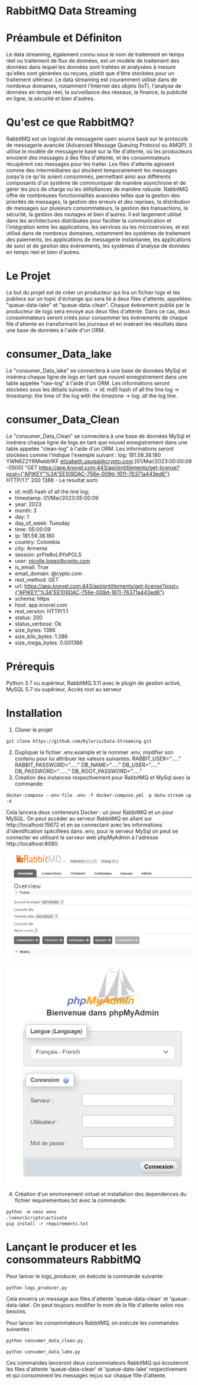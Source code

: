 # RabbitMQ Data Streaming



# Préambule et Définiton
Le data streaming, également connu sous le nom de traitement en temps réel ou traitement de flux de données, est un modèle de traitement 
des données dans lequel les données sont traitées et analysées à mesure qu'elles sont générées ou reçues, plutôt que d'être stockées 
pour un traitement ultérieur. Le data streaming est couramment utilisé dans de nombreux domaines, notamment l'Internet des objets (IoT), 
l'analyse de données en temps réel, la surveillance des réseaux, la finance, la publicité en ligne, la sécurité et bien d'autres.

# Qu'est ce que RabbitMQ?
RabbitMQ est un logiciel de messagerie open source basé sur le protocole de messagerie avancée (Advanced Message Queuing Protocol ou AMQP).
Il utilise le modèle de messagerie basé sur la file d'attente, où les producteurs envoient des messages à des files d'attente, 
et les consommateurs récupèrent ces messages pour les traiter. Les files d'attente agissent comme des intermédiaires qui stockent temporairement 
les messages jusqu'à ce qu'ils soient consommés, permettant ainsi aux différents composants d'un système de communiquer de manière asynchrone 
et de gérer les pics de charge ou les défaillances de manière robuste. RabbitMQ offre de nombreuses fonctionnalités avancées telles que 
la gestion des priorités de messages, la gestion des erreurs et des reprises, la distribution de messages sur plusieurs consommateurs, 
la gestion des transactions, la sécurité, la gestion des routages et bien d'autres. Il est largement utilisé dans les architectures distribuées 
pour faciliter la communication et l'intégration entre les applications, les services ou les microservices, et est utilisé dans de nombreux domaines, 
notamment les systèmes de traitement des paiements, les applications de messagerie instantanée, les applications de suivi et de gestion des événements, 
les systèmes d'analyse de données en temps réel et bien d'autres.

# Le Projet
Le but du projet est de créer un producteur qui lira un fichier logs et les publiera sur un topic d'échange qui sera lié à deux files d'attente, appellées: 
"queue-data-lake" et "queue-data-clean". Chaque événement publié par le producteur de logs sera envoyé aux deux files d'attente. Dans ce cas, deux consommateurs seront créés pour consommer les événements de chaque file d'attente en transformant les journaux et en insérant les résultats dans une base de données à l'aide d'un ORM.

# consumer_Data_lake
Le "consumer_Data_lake" se connectera à une base de données MySql et insérera chaque ligne de logs en tant que nouvel enregistrement dans une table appelée "raw-log" 
à l'aide d'un ORM. Les informations seront stockées sous les détails suivants :
-> id: md5 hash of all the line log
-> timestamp: the time of the log with the timezone
-> log: all the log line.

# consumer_Data_Clean
Le "consumer_Data_Clean" se connectera à une base de données MySql et insérera chaque ligne de logs en tant que nouvel enregistrement dans une table appelée "clean-log" à l'aide d'un ORM. Les informations seront stockées comme l'indique l'exemple suivant :
log: 181.58.38.180 YWN6Z2YRMwbb1KF elizabeth.usugal@crypto.com [01/Mar/2023:00:00:09 -0500] 
"GET https://app.knovel.com:443/api/entitlements/get-license?post={"APIKEY"%3A"EE109DAC-756e-009d-1611-76371a443ed6"} HTTP/1.1" 200 1386 -
Le resultat sorti:
-  id: md5 hash of all the line log;
-  timestamp: 01/Mar/2023:05:00:09
-  year: 2023
-  month: 3
-  day: 1
-  day_of_week: Tuesday
-  time: 05:00:09
-  ip: 181.58.38.180
-  country: Colombia
-  city: Armenia
-  session: prFte8oL9YoPOLS
-  user: nicolle.lopez@cypto.com
-  is_email: True
-  email_domain: @cypto.com
-  rest_method: GET
-  url: https://app.knovel.com:443/api/entitlements/get-license?post={"APIKEY"%3A"EE109DAC-756e-009d-1611-76371a443ed6"}
-  schema: https
-  host: app.knovel.com
-  rest_version: HTTP/1.1
-  status: 200
-  status_verbose: Ok 
-  size_bytes: 1386
-  size_kilo_bytes: 1.386
-  size_mega_bytes: 0.001386

# Prérequis
Python 3.7 ou supérieur, 
RabbitMQ 3.11 avec le plugin de gestion activé, 
MySQL 5.7 ou supérieur, 
Accès root au serveur

# Installation
1. Cloner le projet
```
git clone https://github.com/Kyleris/Data-Streaming.git
```
2. Dupliquer le fichier .env.example et le nommer .env, modifier son contenu pour lui attribuer les valeurs suivantes:
RABBIT_USER="....."
RABBIT_PASSWORD="....."
DB_NAME="....."
DB_USER="....."
DB_PASSWORD="......"
DB_ROOT_PASSWORD="....."
3. Création des instances respectivement pour RabbitMQ et MySql avec la commande:
```
docker-compose --env-file .env -f docker-compose.yml -p data-stream up -d
```

Cela lancera deux conteneurs Docker : un pour RabbitMQ et un pour MySQL. On peut accéder au serveur RabbitMQ 
en allant sur http://localhost:15672 et en se connectant avec les informations d'identification spécifiées dans .env, 
pour le serveur MySql on peut se connecter en utilisant le serveur web phpMyAdmin à l'adresse http://localhost:8080.

![My Image](assets/rabbitmq.png)

![My Image](assets/php.png)

4. Création d'un environement virtuel et installation des dependences du fichier requirementses.txt avec la commande:
```
python -m venv venv
.\venv\Scripts\activate
pip install -r requirements.txt
```

# Lançant le producer et les consommateurs RabbitMQ

Pour lancer le logs_producer, on éxécute la commande suivante:
```
python logs_producer.py
```

Cela enverra un message aux files d'attente 'queue-data-clean' et 'queue-data-lake'. On peut toujours modifier le nom de la file d'attente selon nos besoins.

Pour lancer les consommateurs RabbitMQ, on exécute les commandes suivantes :
```
python consumer_data_clean.py
```
```
python consumer_data_lake.py
```
Ces commandes lanceront deux consommateurs RabbitMQ qui écouteront les files d'attente 'queue-data-clean' et 'queue-data-lake' respectivement et qui consomment les messages reçus sur chaque fille d'attente.




